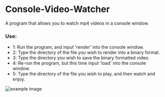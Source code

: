 # Console-Video-Watcher
A program that allows you to watch mp4 videos in a console window.

### Use:
- 1: Run the program, and input 'render' into the console window.
- 2: Type the directory of the file you wish to render into a binary format.
- 3: Type the directory you wish to save the binary formatted video.
- 4: Re-run the program, but this time input 'load' into the console window.
- 5: Type the directory of the file you wish to play, and then watch and enjoy.

![example image](https://cdn.discordapp.com/attachments/690305721845547048/825885744529801257/unknown.png)
